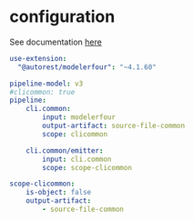 # configuration

See documentation [here](doc/00-overview.md)

``` yaml
use-extension:
  "@autorest/modelerfour": "~4.1.60"

pipeline-model: v3
#clicommon: true
pipeline:
    cli.common:
        input: modelerfour
        output-artifact: source-file-common
        scope: clicommon

    cli.common/emitter:
        input: cli.common
        scope: scope-clicommon

scope-clicommon:
    is-object: false
    output-artifact:
        - source-file-common
```
